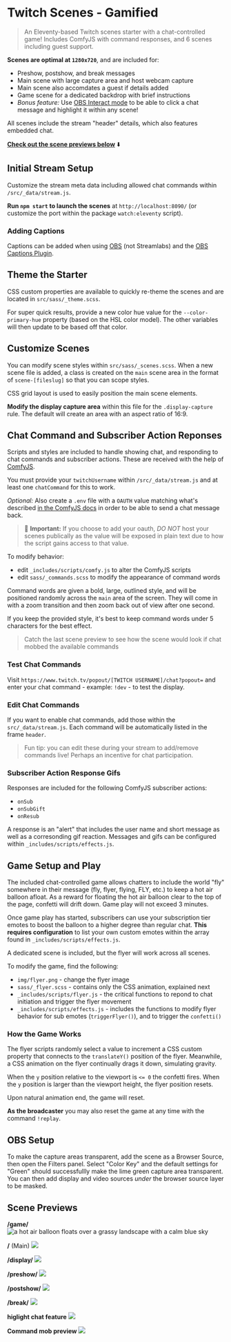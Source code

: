 # Twitch Scenes - Gamified

> An Eleventy-based Twitch scenes starter with a chat-controlled game! Includes ComfyJS with command responses, and 6 scenes including guest support.

**Scenes are optimal at `1280x720`**, and are included for:

- Preshow, postshow, and break messages
- Main scene with large capture area and host webcam capture
- Main scene also accomdates a guest if details added
- Game scene for a dedicated backdrop with brief instructions
- _Bonus feature:_ Use [OBS Interact mode](https://www.youtube.com/watch?v=QRDT3UFdjE4) to be able to click a chat message and highlight it within any scene!

All scenes include the stream "header" details, which also features embedded chat.

**[Check out the scene previews below](#scene-previews)** ⬇️

## Initial Stream Setup

Customize the stream meta data including allowed chat commands within `/src/_data/stream.js`.

**Run `npm start` to launch the scenes** at `http://localhost:8090/` (or customize the port within the package `watch:eleventy` script).

### Adding Captions

Captions can be added when using [OBS](https://obsproject.com/download) (not Streamlabs) and the [OBS Captions Plugin](https://github.com/ratwithacompiler/OBS-captions-plugin).

## Theme the Starter

CSS custom properties are available to quickly re-theme the scenes and are located in `src/sass/_theme.scss`.

For super quick results, provide a new color hue value for the `--color-primary-hue` property (based on the HSL color model). The other variables will then update to be based off that color.

## Customize Scenes

You can modify scene styles within `src/sass/_scenes.scss`. When a new scene file is added, a class is created on the `main` scene area in the format of `scene-[fileslug]` so that you can scope styles.

CSS grid layout is used to easily position the main scene elements.

**Modify the display capture area** within this file for the `.display-capture` rule. The default will create an area with an aspect ratio of 16:9.

## Chat Command and Subscriber Action Reponses

Scripts and styles are included to handle showing chat, and responding to chat commands and subscriber actions. These are received with the help of [ComfyJS](https://github.com/instafluff/ComfyJS).

You must provide your `twitchUsername` within `/src/_data/stream.js` and at least one `chatCommand` for this to work.

_Optional:_ Also create a `.env` file with a `OAUTH` value matching what's described [in the ComfyJS docs](https://github.com/instafluff/ComfyJS#sending-chat-messages) in order to be able to send a chat message back.

> 🚨 **Important:** If you choose to add your oauth, _DO NOT_ host your scenes publically as the value will be exposed in plain text due to how the script gains access to that value.

To modify behavior:

- edit `_includes/scripts/comfy.js` to alter the ComfyJS scripts
- edit `sass/_commands.scss` to modify the appearance of command words

Command words are given a bold, large, outlined style, and will be positioned randomly across the `main` area of the screen. They will come in with a zoom transition and then zoom back out of view after one second.

If you keep the provided style, it's best to keep command words under 5 characters for the best effect.

> Catch the last scene preview to see how the scene would look if chat mobbed the available commands

### Test Chat Commands

Visit `https://www.twitch.tv/popout/[TWITCH USERNAME]/chat?popout=` and enter your chat command - example: `!dev` - to test the display.

### Edit Chat Commands

If you want to enable chat commands, add those within the `src/_data/stream.js`. Each command will be automatically listed in the frame `header`.

> Fun tip: you can edit these during your stream to add/remove commands live! Perhaps an incentive for chat participation.

### Subscriber Action Response Gifs

Responses are included for the following ComfyJS subscriber actions:

- `onSub`
- `onSubGift`
- `onResub`

A response is an "alert" that includes the user name and short message as well as a corresonding gif reaction. Messages and gifs can be configured within `_includes/scripts/effects.js`.

## Game Setup and Play

The included chat-controlled game allows chatters to include the world "fly" somewhere in their message (fly, flyer, flying, FLY, etc.) to keep a hot air balloon afloat. As a reward for floating the hot air balloon clear to the top of the page, confetti will drift down. Game play will not exceed 3 minutes.

Once game play has started, subscribers can use your subscription tier emotes to boost the balloon to a higher degree than regular chat. **This requires configuration** to list your own custom emotes within the array found in `_includes/scripts/effects.js`.

A dedicated scene is included, but the flyer will work across all scenes.

To modify the game, find the following:

- `img/flyer.png` - change the flyer image
- `sass/_flyer.scss` - contains only the CSS animation, explained next
- `_includes/scripts/flyer.js` - the critical functions to repond to chat initiation and trigger the flyer movement
- `_includes/scripts/effects.js` - includes the functions to modify flyer behavior for sub emotes (`triggerFlyer()`), and to trigger the `confetti()`

### How the Game Works

The flyer scripts randomly select a value to increment a CSS custom property that connects to the `translateY()` position of the flyer. Meanwhile, a CSS animation on the flyer continually drags it down, simulating gravity.

When the `y` position relative to the viewport is `<= 0` the confetti fires. When the `y` position is larger than the viewport height, the flyer position resets.

Upon natural animation end, the game will reset.

**As the broadcaster** you may also reset the game at any time with the command `!replay`.

## OBS Setup

To make the capture areas transparent, add the scene as a Browser Source, then open the Filters panel. Select "Color Key" and the default settings for "Green" should successfullly make the lime green capture area transparent. You can then add display and video sources _under_ the browser source layer to be masked.

## Scene Previews

**/game/**
![a hot air balloon floats over a grassy landscape with a calm blue sky](/scene-previews/flyer-game.png)

**/** (Main)
![](/scene-previews/main.png)

**/display/**
![](/scene-previews/display.png)

**/preshow/**
![](/scene-previews/preshow.png)

**/postshow/**
![](/scene-previews/postshow.png)

**/break/**
![](/scene-previews/break.png)

**higlight chat feature**
![](/scene-previews/highlight-chat.png)

**Command mob preview**
![](/scene-previews/commands.png)
